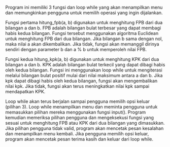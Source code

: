 Program ini memiliki 3 fungsi dan loop while yang akan menampilkan menu dan memungkinkan pengguna untuk memilih operasi yang ingin dijalankan.

Fungsi pertama hitung_fpb(a, b) digunakan untuk menghitung FPB dari dua bilangan a dan b. FPB adalah bilangan bulat terbesar yang dapat membagi habis kedua bilangan. Fungsi tersebut menggunakan algoritma Euclidean untuk menghitung FPB dari dua bilangan. Jika bilangan b sama dengan nol, maka nilai a akan dikembalikan. Jika tidak, fungsi akan memanggil dirinya sendiri dengan parameter b dan a % b untuk memperoleh nilai FPB.

Fungsi kedua hitung_kpk(a, b) digunakan untuk menghitung KPK dari dua bilangan a dan b. KPK adalah bilangan bulat terkecil yang dapat dibagi habis oleh kedua bilangan. Fungsi ini menggunakan loop while untuk mengiterasi melalui bilangan bulat positif mulai dari nilai maksimum antara a dan b. Jika kpk dapat dibagi habis oleh kedua bilangan, fungsi akan mengembalikan nilai kpk. Jika tidak, fungsi akan terus meningkatkan nilai kpk sampai mendapatkan KPK.

Loop while akan terus berjalan sampai pengguna memilih opsi keluar (pilihan 3). Loop while menampilkan menu dan meminta pengguna untuk memasukkan pilihan mereka menggunakan fungsi input(). Program kemudian memeriksa pilihan pengguna dan mengeksekusi fungsi yang sesuai untuk menghitung FPB atau KPK dari dua bilangan yang dimasukkan. Jika pilihan pengguna tidak valid, program akan mencetak pesan kesalahan dan menampilkan menu kembali. Jika pengguna memilih opsi keluar, program akan mencetak pesan terima kasih dan keluar dari loop while.
